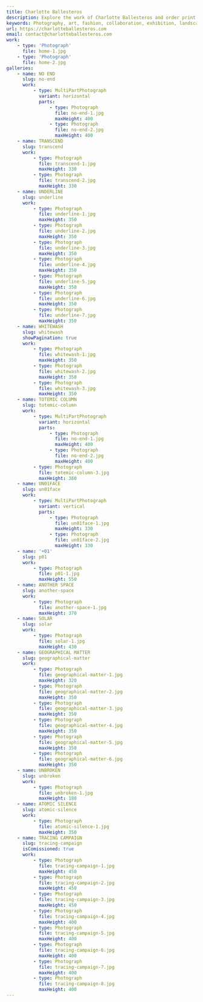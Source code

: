 ```yaml
---
title: Charlotte Ballesteros
description: Explore the work of Charlotte Ballesteros and order print versions of her photographs
keywords: Photography, art, fashion, collaboration, exhibition, landscape, art-gallery, space, publication, work
url: https://charlotteballesteros.com
email: contact@charlotteballesteros.com
work:
    - type: 'Photograph'
      file: home-1.jpg
    - type: 'Photograph'
      file: home-2.jpg
galleries:
    - name: NO END
      slug: no-end
      work:
          - type: MultiPartPhotograph
            variant: horizontal
            parts:
                - type: Photograph
                  file: no-end-1.jpg
                  maxHeight: 400
                - type: Photograph
                  file: no-end-2.jpg
                  maxHeight: 400
    - name: TRANSCEND
      slug: transcend
      work:
          - type: Photograph
            file: transcend-1.jpg
            maxHeight: 330
          - type: Photograph
            file: transcend-2.jpg
            maxHeight: 330
    - name: UNDERLINE
      slug: underline
      work:
          - type: Photograph
            file: underline-1.jpg
            maxHeight: 350
          - type: Photograph
            file: underline-2.jpg
            maxHeight: 350
          - type: Photograph
            file: underline-3.jpg
            maxHeight: 350
          - type: Photograph
            file: underline-4.jpg
            maxHeight: 350
          - type: Photograph
            file: underline-5.jpg
            maxHeight: 350
          - type: Photograph
            file: underline-6.jpg
            maxHeight: 350
          - type: Photograph
            file: underline-7.jpg
            maxHeight: 350
    - name: WHITEWASH
      slug: whitewash
      showPagination: true
      work:
          - type: Photograph
            file: whitewash-1.jpg
            maxHeight: 350
          - type: Photograph
            file: whitewash-2.jpg
            maxHeight: 350
          - type: Photograph
            file: whitewash-3.jpg
            maxHeight: 350
    - name: TOTEMIC COLUMN
      slug: totemic-column
      work:
          - type: MultiPartPhotograph
            variant: horizontal
            parts:
                - type: Photograph
                  file: no-end-1.jpg
                  maxHeight: 400
                - type: Photograph
                  file: no-end-2.jpg
                  maxHeight: 400
          - type: Photograph
            file: totemic-column-3.jpg
            maxHeight: 380
    - name: UN01FACE
      slug: un01face
      work:
          - type: MultiPartPhotograph
            variant: vertical
            parts:
                - type: Photograph
                  file: un01face-1.jpg
                  maxHeight: 330
                - type: Photograph
                  file: un01face-2.jpg
                  maxHeight: 330
    - name: '+01'
      slug: p01
      work:
          - type: Photograph
            file: p01-1.jpg
            maxHeight: 550
    - name: ANOTHER SPACE
      slug: another-space
      work:
          - type: Photograph
            file: another-space-1.jpg
            maxHeight: 370
    - name: SOLAR
      slug: solar
      work:
          - type: Photograph
            file: solar-1.jpg
            maxHeight: 430
    - name: GEOGRAPHICAL MATTER
      slug: geographical-matter
      work:
          - type: Photograph
            file: geographical-matter-1.jpg
            maxHeight: 320
          - type: Photograph
            file: geographical-matter-2.jpg
            maxHeight: 350
          - type: Photograph
            file: geographical-matter-3.jpg
            maxHeight: 350
          - type: Photograph
            file: geographical-matter-4.jpg
            maxHeight: 350
          - type: Photograph
            file: geographical-matter-5.jpg
            maxHeight: 350
          - type: Photograph
            file: geographical-matter-6.jpg
            maxHeight: 350
    - name: UNBROKEN
      slug: unbroken
      work:
          - type: Photograph
            file: unbroken-1.jpg
            maxHeight: 180
    - name: ATOMIC SILENCE
      slug: atomic-silence
      work:
          - type: Photograph
            file: atomic-silence-1.jpg
            maxHeight: 350
    - name: TRACING CAMPAIGN
      slug: tracing-campaign
      isComissioned: true
      work:
          - type: Photograph
            file: tracing-campaign-1.jpg
            maxHeight: 450
          - type: Photograph
            file: tracing-campaign-2.jpg
            maxHeight: 450
          - type: Photograph
            file: tracing-campaign-3.jpg
            maxHeight: 450
          - type: Photograph
            file: tracing-campaign-4.jpg
            maxHeight: 400
          - type: Photograph
            file: tracing-campaign-5.jpg
            maxHeight: 400
          - type: Photograph
            file: tracing-campaign-6.jpg
            maxHeight: 400
          - type: Photograph
            file: tracing-campaign-7.jpg
            maxHeight: 400
          - type: Photograph
            file: tracing-campaign-8.jpg
            maxHeight: 400
---
```

